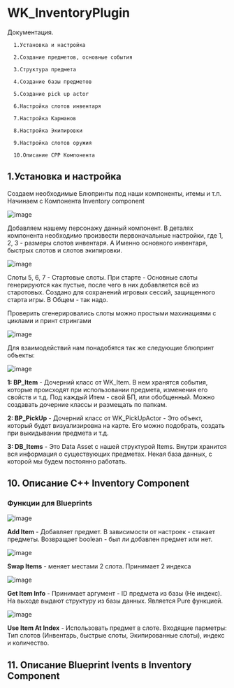 # WK_InventoryPlugin
Документация.

      1.Установка и настройка
      
      2.Создание предметов, основные события
      
      3.Структура предмета
      
      4.Создание базы предметов
      
      5.Создание pick up actor
      
      6.Настройка слотов инвентаря
      
      7.Настройка Карманов
      
      8.Настройка Экипировки
      
      9.Настройка слотов оружия  
      
      10.Описание CPP Компонента


**<h2>1.Установка и настройка</h2>**

Создаем необходимые Блюпринты под наши компоненты, итемы и т.п. Начинаем с Компонента Inventory component

![image](https://github.com/WoodyKoffHL/WK_InventoryPlugin/assets/116869579/729e2e1a-528a-4c81-a186-8e1e04f31fe5)

Добавляем нашему персонажу данный компонент. В деталях компонента необходимо произвести первоначальные настройки, где 1, 2, 3 - размеры слотов инвентаря. А Именно основного инвентаря, быстрых слотов и слотов экипировки. 

![image](https://github.com/WoodyKoffHL/WK_InventoryPlugin/assets/116869579/fa8f5cf5-165f-4de0-9a87-c7c07615102c)

Слоты 5, 6, 7 - Стартовые слоты. При старте - Основные слоты генерируются как пустые, после чего в них добавляется всё из старотовых. Создано для сохранений игровых сессий, защищенного старта игры. В Общем - так надо.

Проверить сгенерировались слоты можно простыми махинациями с циклами и принт стрингами 

![image](https://github.com/WoodyKoffHL/WK_InventoryPlugin/assets/116869579/a806c7c1-17c6-4dc3-8211-4c70686eea28)

Для взаимодействий нам понадобятся так же следующие блюпринт объекты:

![image](https://github.com/WoodyKoffHL/WK_InventoryPlugin/assets/116869579/8be84a7f-8717-4ec6-9717-3184f2bcca43)

**1: BP_Item** - Дочерний класс от WK_Item. В нем хранятся события, которые происходят при использовании предмета, изменения его свойств и т.д. Под каждый Итем - свой БП, или обобщенный. Можно создавать дочерние классы и размещать по папкам.

**2: BP_PickUp** - Дочерний класс от WK_PickUpActor - Это объект, который будет визуализировна на карте. Его можно подобрать, создать при выкидывании предмета и т.д.

**3: DB_Items** - Это Data Asset с нашей структурой Items. Внутри хранится вся информация о существующих предметах. Некая база данных, с которой мы будем постоянно работать.





**<h2>10. Описание С++ Inventory Component</h2>**

**<h3>Функции для Blueprints</h3>**

![image](https://github.com/WoodyKoffHL/WK_InventoryPlugin/assets/116869579/5c641135-8328-4152-b8b1-2f1ad2143ba8)

**Add Item** - Добавляет предмет. В зависимости от настроек - стакает предметы. Возвращает boolean - был ли добавлен предмет или нет.

![image](https://github.com/WoodyKoffHL/WK_InventoryPlugin/assets/116869579/bb0620a1-0066-49c8-8980-3dabe2d974c4)

**Swap Items** - меняет местами 2 слота. Принимает 2 индекса

![image](https://github.com/WoodyKoffHL/WK_InventoryPlugin/assets/116869579/6eb43427-d69e-46a1-8de1-5665a6bc6bec)

**Get Item Info** - Принимает аргумент - ID предмета из базы (Не индекс). На выходе выдают структуру из базы данных. Является Pure функцией.

![image](https://github.com/WoodyKoffHL/WK_InventoryPlugin/assets/116869579/e3e80076-c87c-41a9-9901-eb5f142b6325)

**Use Item At Index** - Использовать предмет в слоте. Входящие парметры: Тип слотов (Инвентарь, быстрые слоты, Экипированные слоты), индекс и количество. 


**<h2>11. Описание Blueprint Ivents в Inventory Component</h2>**


